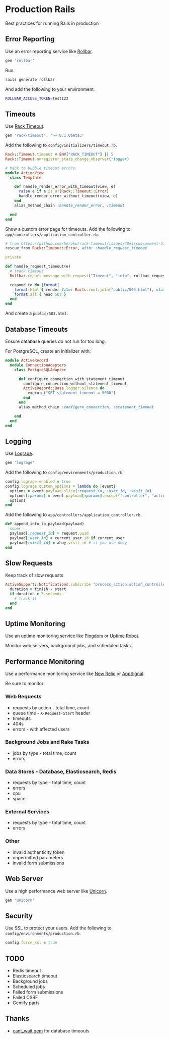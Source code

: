 # Production Rails

Best practices for running Rails in production

## Error Reporting

Use an error reporting service like [Rollbar](https://rollbar.com/).

```ruby
gem 'rollbar'
```

Run:

```sh
rails generate rollbar
```

And add the following to your environment.

```sh
ROLLBAR_ACCESS_TOKEN=test123
```

## Timeouts

Use [Rack Timeout](https://github.com/heroku/rack-timeout).

```ruby
gem 'rack-timeout', '>= 0.1.0beta3'
```

Add the following to `config/initializers/timeout.rb`.

```ruby
Rack::Timeout.timeout = ENV["RACK_TIMEOUT"] || 5
Rack::Timeout.unregister_state_change_observer(:logger)

# hack to bubble timeout errors
module ActionView
  class Template

    def handle_render_error_with_timeout(view, e)
      raise e if e.is_a?(Rack::Timeout::Error)
      handle_render_error_without_timeout(view, e)
    end
    alias_method_chain :handle_render_error, :timeout

  end
end
```

Show a custom error page for timeouts. Add the following to `app/controllers/application_controller.rb`.

```ruby
# from https://github.com/heroku/rack-timeout/issues/40#issuecomment-51865104
rescue_from Rack::Timeout::Error, with: :handle_request_timeout

private

def handle_request_timeout(e)
  # track timeout
  Rollbar.report_message_with_request("Timeout", "info", rollbar_request_data, rollbar_person_data)

  respond_to do |format|
    format.html { render file: Rails.root.join("public/503.html"), status: 503, layout: nil }
    format.all { head 503 }
  end
end
```

And create a `public/503.html`.

## Database Timeouts

Ensure database queries do not run for too long.

For PostgreSQL, create an initializer with:

```ruby
module ActiveRecord
  module ConnectionAdapters
    class PostgreSQLAdapter

      def configure_connection_with_statement_timeout
        configure_connection_without_statement_timeout
        ActiveRecord::Base.logger.silence do
          execute("SET statement_timeout = 5000")
        end
      end
      alias_method_chain :configure_connection, :statement_timeout

    end
  end
end
```

## Logging

Use [Lograge](https://github.com/roidrage/lograge).

```ruby
gem 'lograge'
```

Add the following to `config/environments/production.rb`.

```ruby
config.lograge.enabled = true
config.lograge.custom_options = lambda do |event|
  options = event.payload.slice(:request_id, :user_id, :visit_id)
  options[:params] = event.payload[:params].except("controller", "action")
  options
end
```

Add the following to `app/controllers/application_controller.rb`.

```ruby
def append_info_to_payload(payload)
  super
  payload[:request_id] = request.uuid
  payload[:user_id] = current_user.id if current_user
  payload[:visit_id] = ahoy.visit_id # if you use Ahoy
end
```

## Slow Requests

Keep track of slow requests

```ruby
ActiveSupport::Notifications.subscribe "process_action.action_controller" do |name, start, finish, id, payload|
  duration = finish - start
  if duration > 5.seconds
    # track it
  end
end
```

## Uptime Monitoring

Use an uptime monitoring service like [Pingdom](https://www.pingdom.com/) or [Uptime Robot](https://uptimerobot.com/).

Monitor web servers, background jobs, and scheduled tasks.

## Performance Monitoring

Use a performance monitoring service like [New Relic](http://newrelic.com/) or [AppSignal](https://appsignal.com/).

Be sure to monitor:

### Web Requests

- requests by action - total time, count
- queue time - `X-Request-Start` header
- timeouts
- 404s
- errors - with affected users

### Background Jobs and Rake Tasks

- jobs by type - total time, count
- errors

### Data Stores - Database, Elasticsearch, Redis

- requests by type - total time, count
- errors
- cpu
- space

### External Services

- requests by type - total time, count
- errors

### Other

- invalid authenticity token
- unpermitted parameters
- invalid form submissions

## Web Server

Use a high performance web server like [Unicorn](http://unicorn.bogomips.org/).

```ruby
gem 'unicorn'
```

## Security

Use SSL to protect your users. Add the following to `config/environments/production.rb`.

```ruby
config.force_ssl = true
```

## TODO

- Redis timeout
- Elasticsearch timeout
- Background jobs
- Scheduled jobs
- Failed form submissions
- Failed CSRF
- Gemify parts

## Thanks

- [cant_wait gem](https://github.com/CarlosCD/cant_wait) for database timeouts
